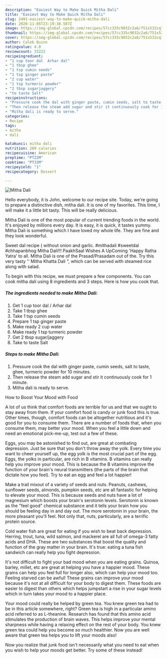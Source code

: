 ```yaml
---
description: "Easiest Way to Make Quick Mitha Dali"
title: "Easiest Way to Make Quick Mitha Dali"
slug: 2491-easiest-way-to-make-quick-mitha-dali
date: 2020-11-05T23:19:38.587Z
image: https://img-global.cpcdn.com/recipes/57cc335c9032c2a6/751x532cq70/mitha-dali-recipe-main-photo.jpg
thumbnail: https://img-global.cpcdn.com/recipes/57cc335c9032c2a6/751x532cq70/mitha-dali-recipe-main-photo.jpg
cover: https://img-global.cpcdn.com/recipes/57cc335c9032c2a6/751x532cq70/mitha-dali-recipe-main-photo.jpg
author: Caleb Quinn
ratingvalue: 4.8
reviewcount: 33222
recipeingredient:
- "1 cup toor dal  Arhar dal"
- "1 tbsp ghee"
- "1 tsp cumin seeds"
- "1 tsp ginger paste"
- "2 cup water"
- "1 tsp turmeric powder"
- "2 tbsp sugarjaggery"
- "to taste Salt"
recipeinstructions:
- "Pressure cook the dal with ginger paste, cumin seeds, salt to taste, ghee, turmeric powder for 10 minutes."
- "Then release the steam add sugar and stir it continuously cook for 1 minute."
- "Mitha dali is ready to serve."
categories:
- Recipe
tags:
- mitha
- dali

katakunci: mitha dali 
nutrition: 269 calories
recipecuisine: American
preptime: "PT22M"
cooktime: "PT33M"
recipeyield: "1"
recipecategory: Dessert

---
```



![Mitha Dali](https://img-global.cpcdn.com/recipes/57cc335c9032c2a6/751x532cq70/mitha-dali-recipe-main-photo.jpg)

Hello everybody, it is John, welcome to our recipe site. Today, we're going to prepare a distinctive dish, mitha dali. It is one of my favorites. This time, I will make it a little bit tasty. This will be really delicious.

Mitha Dali is one of the most popular of current trending foods in the world. It's enjoyed by millions every day. It is easy, it is quick, it tastes yummy. Mitha Dali is something which I have loved my whole life. They are fine and they look wonderful.

Sweet dal recipe ( without onion and garlic. #mithadali #sweetdal #chhapanbhog Mitha Dali!!! PaakhSaal Wishes A UpComing &#39;Happy Ratha Yatra&#39; to all. Mitha Dali is one of the Prasad/Prasadam out of the. Try this very tasty &#39;&#39; Mitha Khatta Dali &#34;, which can be served with steamed rice along with salad.


To begin with this recipe, we must prepare a few components. You can cook mitha dali using 8 ingredients and 3 steps. Here is how you cook that.

<!--inarticleads1-->

##### The ingredients needed to make Mitha Dali:

1. Get 1 cup toor dal / Arhar dal
1. Take 1 tbsp ghee
1. Take 1 tsp cumin seeds
1. Prepare 1 tsp ginger paste
1. Make ready 2 cup water
1. Make ready 1 tsp turmeric powder
1. Get 2 tbsp sugar/jaggery
1. Take to taste Salt




<!--inarticleads2-->

##### Steps to make Mitha Dali:

1. Pressure cook the dal with ginger paste, cumin seeds, salt to taste, ghee, turmeric powder for 10 minutes.
1. Then release the steam add sugar and stir it continuously cook for 1 minute.
1. Mitha dali is ready to serve.




How to Boost Your Mood with Food


A lot of us think that comfort foods are terrible for us and that we ought to stay away from them. If your comfort food is candy or junk food this is true. Other times, though, comfort foods can be altogether nutritious and it's good for you to consume them. There are a number of foods that, when you consume them, may better your mood. When you feel a little down and need an emotional pick-me-up, test out a few of these.

Eggs, you may be astonished to find out, are great at combating depression. Just be sure that you don't throw away the yolk. Every time you want to cheer yourself up, the egg yolk is the most crucial part of the egg. Eggs, the yolks in particular, are rich in B vitamins. B vitamins can really help you improve your mood. This is because the B vitamins improve the function of your brain's neural transmitters (the parts of the brain that dictate how you feel). Try to eat an egg and feel a lot happier!

Make a trail mixout of a variety of seeds and nuts. Peanuts, cashews, sunflower seeds, almonds, pumpkin seeds, etc are all fantastic for helping to elevate your mood. This is because seeds and nuts have a lot of magnesium which boosts your brain's serotonin levels. Serotonin is known as the "feel good" chemical substance and it tells your brain how you should be feeling day in and day out. The more serotonin in your brain, the more pleasant you'll feel. Not only that, nuts, particularly, are a terrific protein source.

Cold water fish are great for eating if you wish to beat back depression. Herring, trout, tuna, wild salmon, and mackerel are all full of omega-3 fatty acids and DHA. These are two substances that boost the quality and function of the gray matter in your brain. It's true: eating a tuna fish sandwich can really help you fight depression. 

It's not difficult to fight your bad mood when you are eating grains. Quinoa, barley, millet, etc are great at helping you have a happier mood. These grains can help you feel full for longer also, which can help your mood too. Feeling starved can be awful! These grains can improve your mood because it's not at all difficult for your body to digest them. These foods are easier to digest than others which helps jumpstart a rise in your sugar levels which in turn takes your mood to a happier place.

Your mood could really be helped by green tea. You knew green tea had to be in this article somewhere, right? Green tea is high in a particular amino acid referred to as L-theanine. Research has found that this amino acid stimulates the production of brain waves. This helps improve your mental sharpness while having a relaxing effect on the rest of your body. You knew green tea could help you become so much healthier. Now you are well aware that green tea helps you to lift your moods also!

Now you realize that junk food isn't necessarily what you need to eat when you wish to help your moods get better. Try some of these instead!

